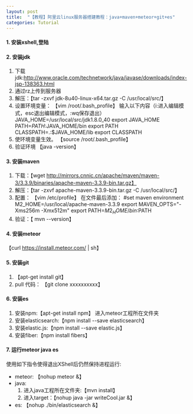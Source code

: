 ```yaml
---
layout: post
title:  "【教程】阿里云linux服务器搭建教程：java+maven+meteor+git+es"
categories: Tutorial
---
```


#### 1. 安装xshell,登陆

#### 2. 安装jdk  

1. 下载jdk:http://www.oracle.com/technetwork/java/javase/downloads/index-jsp-138363.html
2. 通过rz上传到服务器
3. 解压：【tar -zxvf jdk-8u40-linux-x64.tar.gz  -C /usr/local/src/】
4. 设置环境变量：
  【vim /root/.bash_profile】
  输入以下内容（i:进入编辑模式，esc退出编辑模式，:wq保存退出）
  JAVA_HOME=/usr/local/src/jdk1.8.0_40
  export JAVA_HOME
  PATH=$PATH:$JAVA_HOME/bin
  export PATH
  CLASSPATH=.:$JAVA_HOME/lib
  export CLASSPATH
5. 使环境变量生效。
  【source /root/.bash_profile】
6. 验证环境
  【java -version】
  
#### 3. 安装maven

1. 下载：【wget http://mirrors.cnnic.cn/apache/maven/maven-3/3.3.9/binaries/apache-maven-3.3.9-bin.tar.gz】
2. 解压：【tar -zxvf apache-maven-3.3.9-bin.tar.gz  -C /usr/local/src/】
3. 配置：
  【vim /etc/profile】
  在文件最后添加：
    \#set maven environment
    M2_HOME=/usr/local/apache-maven-3.3.9
    export MAVEN_OPTS="-Xms256m -Xmx512m"
    export PATH=$M2_HOME/bin:$PATH
4. 验证：【 mvn --version】

#### 4. 安装meteor
  【curl https://install.meteor.com/ | sh】
  
#### 5.  安装git

1. 【apt-get install git】
2. pull 代码： 【git clone xxxxxxxxxx】
    
#### 6. 安装es

1. 安装npm:【apt-get install npm】
进入meteor工程所在文件夹
2. 安装elasticsearch:【npm install --save elasticsearch】
3. 安装elastic.js:【npm install --save elastic.js】
4. 安装fiber:【npm install fibers】
    
#### 7. 运行meteor java es

使用如下指令使得退出XShell后仍然保持进程运行:

+ meteor:
  【nohup  meteor &】
+ java:
    1. 进入java工程所在文件夹:【mvn install】
    2. 进入target：【nohup  java -jar writeCool.jar &】
+ es:
  【nohup  ./bin/elasticsearch &】
